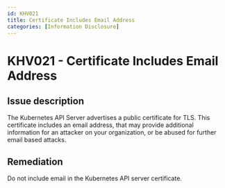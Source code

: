 ```yaml
---
id: KHV021
title: Certificate Includes Email Address
categories: [Information Disclosure]
---
```


# KHV021 - Certificate Includes Email Address

## Issue description

The Kubernetes API Server advertises a public certificate for TLS. This certificate includes an email address, that may provide additional information for an attacker on your organization, or be abused for further email based attacks. 

## Remediation

Do not include email in the Kubernetes API server certificate.
